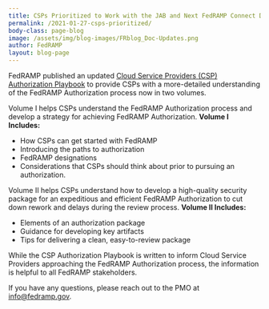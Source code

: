 ```yaml
---
title: CSPs Prioritized to Work with the JAB and Next FedRAMP Connect Due Date
permalink: /2021-01-27-csps-prioritized/
body-class: page-blog
image: /assets/img/blog-images/FRblog_Doc-Updates.png
author: FedRAMP
layout: blog-page
---
```

FedRAMP published an updated <a href="https://www.fedramp.gov/assets/resources/documents/CSP_Authorization_Playbook_Getting_Started_with_FedRAMP.pdf">Cloud Service Providers (CSP) Authorization Playbook</a>  to provide CSPs with a more-detailed understanding of the FedRAMP Authorization process now in two volumes. 
 
Volume I helps CSPs understand the FedRAMP Authorization process and develop a strategy for achieving FedRAMP Authorization. **Volume I Includes:**  

- How CSPs can get started with FedRAMP
- Introducing the paths to authorization
- FedRAMP designations
- Considerations that CSPs should think about prior to pursuing an authorization. 
 
Volume II helps CSPs understand how to develop a high-quality security package for an expeditious and efficient FedRAMP Authorization to cut down rework and delays during the review process. **Volume II Includes:**   

- Elements of an authorization package
- Guidance for developing key artifacts 
- Tips for delivering a clean, easy-to-review package
 
While the CSP Authorization Playbook is written to inform Cloud Service Providers approaching the FedRAMP Authorization process, the information is helpful to all FedRAMP stakeholders.
 
If you have any questions, please reach out to the PMO at <a href="mailto:info@fedramp.gov">info@fedramp.gov</a>.
